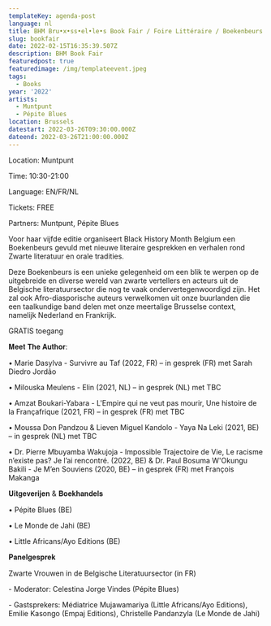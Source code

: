 ```yaml
---
templateKey: agenda-post
language: nl
title: BHM Bru•x•ss•el•le•s Book Fair / Foire Littéraire / Boekenbeurs
slug: bookfair
date: 2022-02-15T16:35:39.507Z
description: BHM Book Fair
featuredpost: true
featuredimage: /img/templateevent.jpeg
tags:
  - Books
year: '2022'
artists:
  - Muntpunt
  - Pépite Blues
location: Brussels
datestart: 2022-03-26T09:30:00.000Z
dateend: 2022-03-26T21:00:00.000Z
---
```

Location: Muntpunt

Time: 10:30-21:00

Language: EN/FR/NL

Tickets: FREE

Partners: Muntpunt, Pépite Blues

Voor haar vijfde editie organiseert Black History Month Belgium een Boekenbeurs gevuld met nieuwe literaire gesprekken en verhalen rond Zwarte literatuur en orale tradities.



Deze Boekenbeurs is een unieke gelegenheid om een blik te werpen op de uitgebreide en diverse wereld van zwarte vertellers en acteurs uit de Belgische literatuursector die nog te vaak ondervertegenwoordigd zijn. Het zal ook Afro-diasporische auteurs verwelkomen uit onze buurlanden die een taalkundige band delen met onze meertalige Brusselse context, namelijk Nederland en Frankrijk.

GRATIS toegang

𝐌𝐞𝐞𝐭 𝐓𝐡𝐞 𝐀𝐮𝐭𝐡𝐨𝐫:

• Marie Dasylva - Survivre au Taf (2022, FR) – in gesprek (FR) met Sarah Diedro Jordão

• Milouska Meulens - Elin (2021, NL) – in gesprek (NL) met TBC

• Amzat Boukari-Yabara - L'Empire qui ne veut pas mourir, Une histoire de la Françafrique (2021, FR) – in gesprek (FR) met TBC

• Moussa Don Pandzou & Lieven Miguel Kandolo - Yaya Na Leki (2021, BE) – in gesprek (NL) met TBC

• Dr. Pierre Mbuyamba Wakujoja - Impossible Trajectoire de Vie, Le racisme n’existe pas? Je l’ai rencontré. (2022, BE) & Dr. Paul Bosuma W'Okungu Bakili - Je M’en Souviens (2020, BE) – in gesprek (FR) met François Makanga

𝐔𝐢𝐭𝐠𝐞𝐯𝐞𝐫𝐢𝐣𝐞𝐧 & 𝐁𝐨𝐞𝐤𝐡𝐚𝐧𝐝𝐞𝐥𝐬

• Pépite Blues (BE)

• Le Monde de Jahi (BE)

• Little Africans/Ayo Editions (BE)

𝐏𝐚𝐧𝐞𝐥𝐠𝐞𝐬𝐩𝐫𝐞𝐤

Zwarte Vrouwen in de Belgische Literatuursector (in FR)

\- Moderator: Celestina Jorge Vindes (Pépite Blues)

\- Gastsprekers: Médiatrice Mujawamariya (Little Africans/Ayo Editions), Emilie Kasongo (Empaj Editions), Christelle Pandanzyla (Le Monde de Jahi)
